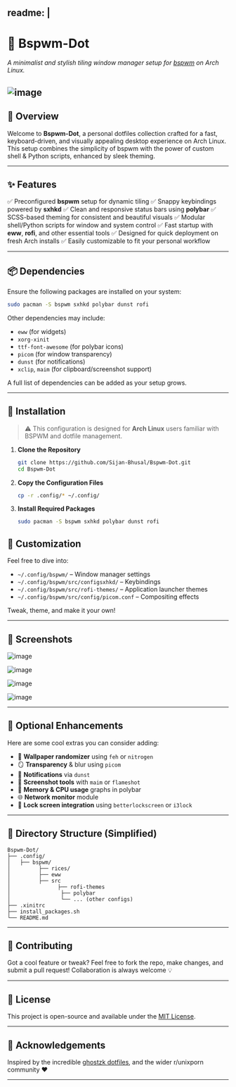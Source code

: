 readme: |
---

# 🎯 Bspwm-Dot

*A minimalist and stylish tiling window manager setup for [bspwm](https://github.com/baskerville/bspwm) on Arch Linux.*

![image](https://github.com/user-attachments/assets/572ba30b-46eb-4273-8a2e-ff61941211df)
---

## 🧭 Overview

Welcome to **Bspwm-Dot**, a personal dotfiles collection crafted for a fast, keyboard-driven, and visually appealing desktop experience on Arch Linux. This setup combines the simplicity of bspwm with the power of custom shell & Python scripts, enhanced by sleek theming.

---

## ✨ Features

✅ Preconfigured **bspwm** setup for dynamic tiling
✅ Snappy keybindings powered by **sxhkd**
✅ Clean and responsive status bars using **polybar**
✅ SCSS-based theming for consistent and beautiful visuals
✅ Modular shell/Python scripts for window and system control
✅ Fast startup with **eww**, **rofi**, and other essential tools
✅ Designed for quick deployment on fresh Arch installs
✅ Easily customizable to fit your personal workflow

---

## 📦 Dependencies

Ensure the following packages are installed on your system:

```bash
sudo pacman -S bspwm sxhkd polybar dunst rofi
```

Other dependencies may include:
* `eww` (for widgets)
* `xorg-xinit`
* `ttf-font-awesome` (for polybar icons)
* `picom` (for window transparency)
* `dunst` (for notifications)
* `xclip`, `maim` (for clipboard/screenshot support)

A full list of dependencies can be added as your setup grows.

---

## 🚀 Installation

> ⚠️ This configuration is designed for **Arch Linux** users familiar with BSPWM and dotfile management.

1. **Clone the Repository**

   ```bash
   git clone https://github.com/Sijan-Bhusal/Bspwm-Dot.git
   cd Bspwm-Dot
   ```

2. **Copy the Configuration Files**

   ```bash
   cp -r .config/* ~/.config/
   ```

3. **Install Required Packages**

   ```bash
   sudo pacman -S bspwm sxhkd polybar dunst rofi
   ```

## 🎨 Customization

Feel free to dive into:

* `~/.config/bspwm/` – Window manager settings
* `~/.config/bspwm/src/configsxhkd/` – Keybindings
* `~/.config/bspwm/src/rofi-themes/` – Application launcher themes
* `~/.config/bspwm/src/config/picom.conf` – Compositing effects

Tweak, theme, and make it your own!

---

## 📸 Screenshots

![image](https://github.com/user-attachments/assets/c03a929c-5fb7-42b3-ad5f-2a642b38c254)

![image](https://github.com/user-attachments/assets/351d401a-815d-4bb2-885e-d22e213c4a70)

![image](https://github.com/user-attachments/assets/572ba30b-46eb-4273-8a2e-ff61941211df)

![image](https://github.com/user-attachments/assets/3e506d21-6615-459c-b2ba-c987a858bea9)

---

## 🔧 Optional Enhancements

Here are some cool extras you can consider adding:

* 🌈 **Wallpaper randomizer** using `feh` or `nitrogen`
* 🪞 **Transparency** & blur using `picom`
* 🔔 **Notifications** via `dunst`
* 📸 **Screenshot tools** with `maim` or `flameshot`
* 🧠 **Memory & CPU usage** graphs in polybar
* 🌐 **Network monitor** module
* 🔐 **Lock screen integration** using `betterlockscreen` or `i3lock`

---

## 📁 Directory Structure (Simplified)

```
Bspwm-Dot/
├── .config/
│   ├── bspwm/
│         ├── rices/
│         ├── eww
│         ├── src
│               ├── rofi-themes
│                ├── polybar
│                └── ... (other configs)
├── .xinitrc
├── install_packages.sh
└── README.md
```

---

## 🤝 Contributing

Got a cool feature or tweak? Feel free to fork the repo, make changes, and submit a pull request! Collaboration is always welcome 💡

---

## 📜 License

This project is open-source and available under the [MIT License](LICENSE).

---

## 🙌 Acknowledgements

Inspired by the incredible [ghostzk dotfiles]([https://github.com/baskerville](https://github.com/gh0stzk/dotfiles)), and the wider r/unixporn community ❤️

---

